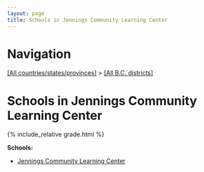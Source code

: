 ```yaml
---
layout: page
title: Schools in Jennings Community Learning Center
---
```

# Navigation

[[All countries/states/provinces]](../..) > [[All B.C. districts]](..)

# Schools in Jennings Community Learning Center

{% include_relative grade.html %}

**Schools:**

- [Jennings Community Learning Center](Jennings_Community_Learning_Center.md)

